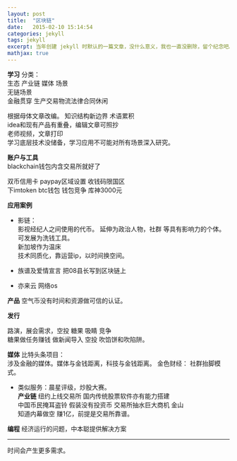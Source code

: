 ```yaml
---
layout: post
title:  "区块链"
date:   2015-02-10 15:14:54
categories: jekyll
tags: jekyll
excerpt: 当年创建 jekyll 时默认的一篇文章，没什么意义，我也一直没删除，留个纪念吧。
mathjax: true
---
```



**学习**
分类：  
生态 产业链 媒体 场景  
无链场景  
金融贯穿 生产交易物流法律合同休闲  

根据母体文章改编。 知识结构新边界  术语累积  
idea和现有产品有重叠，编辑文章可照抄  
老师视频，文章打印  
学习底层技术没储备，学习应用不可能对所有场景深入研究。  

**账户与工具**  
blackchain钱包内含交易所就好了  

双币信用卡 paypay区域设置 收钱码限国区     
下imtoken btc钱包  钱包竞争  库神3000元

**应用案例**
- 影链：  
影视经纪人之间使用的代币。
延伸为政治人物，社群 等具有影响力的个体。   
可发展为洗钱工具。    
新加坡作为温床  
技术同质化，靠运营ip，以时间换空间。  

- 族谱及爱情宣言
把08县长写到区块链上
- 亦来云
网络os

**产品**
空气币没有时间和资源做可信的认证。

**发行**

路演，展会需求，空投 糖果 吸睛 竞争  
糖果做任务赚钱  做新闻导入   空投
吹馅饼和吹陷阱。  

**媒体**
比特头条项目：  
涉及金融的媒体。媒体与金钱距离，科技与金钱距离。
金色财经：
社群抬脚模式。

- 类似服务：晨星评级，炒股大赛。  
**产业链**
纽约上线交易所
国内传统股票软件亦有能力搭建  
中国币民掩耳盗铃  假装没有投资币
交易所抽水巨大商机 金山  
知道内幕做空 赚1亿，前提是交易所靠谱。  

**编程**
经济运行的问题，中本聪提供解决方案



****

时间会产生更多需求。
